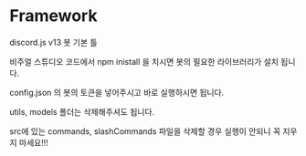 # Framework
discord.js v13 봇 기본 틀

비주얼 스튜디오 코드에서 npm inistall 을 치시면 봇의 필요한 라이브러리가 설치 됩니다.

config.json 의 봇의 토큰을 넣어주시고 바로 실행하시면 됩니다.

utils, models 폴더는 삭제해주셔도 됩니다.

src에 있는 commands, slashCommands 파일을 삭제할 경우 실행이 안되니 꼭 지우지 마세요!!!
